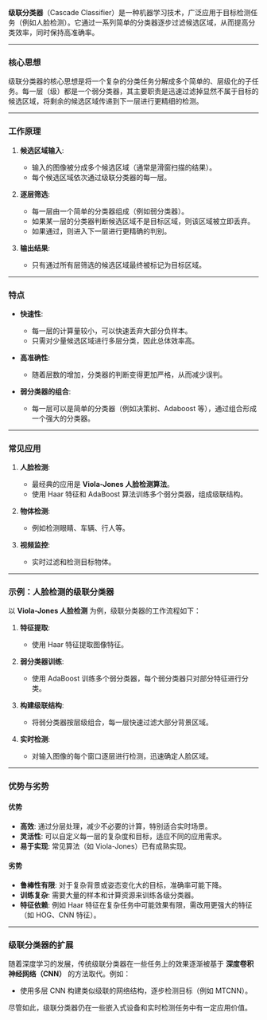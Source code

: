 **级联分类器**（Cascade Classifier）是一种机器学习技术，广泛应用于目标检测任务（例如人脸检测）。它通过一系列简单的分类器逐步过滤候选区域，从而提高分类效率，同时保持高准确率。

---

### 核心思想

级联分类器的核心思想是将一个复杂的分类任务分解成多个简单的、层级化的子任务。每一层（级）都是一个弱分类器，其主要职责是迅速过滤掉显然不属于目标的候选区域，将剩余的候选区域传递到下一层进行更精细的检测。

---

### 工作原理

1. **候选区域输入**:
    
    - 输入的图像被分成多个候选区域（通常是滑窗扫描的结果）。
    - 每个候选区域依次通过级联分类器的每一层。
2. **逐层筛选**:
    
    - 每一层由一个简单的分类器组成（例如弱分类器）。
    - 如果某一层的分类器判断候选区域不是目标区域，则该区域被立即丢弃。
    - 如果通过，则进入下一层进行更精确的判别。
3. **输出结果**:
    
    - 只有通过所有层筛选的候选区域最终被标记为目标区域。

---

### 特点

- **快速性**:
    
    - 每一层的计算量较小，可以快速丢弃大部分负样本。
    - 只需对少量候选区域进行多层分类，因此总体效率高。
- **高准确性**:
    
    - 随着层数的增加，分类器的判断变得更加严格，从而减少误判。
- **弱分类器的组合**:
    
    - 每一层可以是简单的分类器（例如决策树、Adaboost 等），通过组合形成一个强大的分类器。

---

### 常见应用

1. **人脸检测**:
    
    - 最经典的应用是 **Viola-Jones 人脸检测算法**。
    - 使用 Haar 特征和 AdaBoost 算法训练多个弱分类器，组成级联结构。
2. **物体检测**:
    
    - 例如检测眼睛、车辆、行人等。
3. **视频监控**:
    
    - 实时过滤和检测目标物体。

---

### 示例：人脸检测的级联分类器

以 **Viola-Jones 人脸检测** 为例，级联分类器的工作流程如下：

1. **特征提取**:
    
    - 使用 Haar 特征提取图像特征。
2. **弱分类器训练**:
    
    - 使用 AdaBoost 训练多个弱分类器，每个弱分类器只对部分特征进行分类。
3. **构建级联结构**:
    
    - 将弱分类器按层级组合，每一层快速过滤大部分背景区域。
4. **实时检测**:
    
    - 对输入图像的每个窗口逐层进行检测，迅速确定人脸区域。

---

### 优势与劣势

#### 优势

- **高效**: 通过分层处理，减少不必要的计算，特别适合实时场景。
- **灵活性**: 可以自定义每一层的复杂度和目标，适应不同的应用需求。
- **易于实现**: 常见算法（如 Viola-Jones）已有成熟实现。

#### 劣势

- **鲁棒性有限**: 对于复杂背景或姿态变化大的目标，准确率可能下降。
- **训练复杂**: 需要大量的样本和计算资源来训练各级分类器。
- **特征依赖**: 例如 Haar 特征在复杂任务中可能效果有限，需改用更强大的特征（如 HOG、CNN 特征）。

---

### 级联分类器的扩展

随着深度学习的发展，传统级联分类器在一些任务上的效果逐渐被基于 **深度卷积神经网络（CNN）** 的方法取代。例如：

- 使用多层 CNN 构建类似级联的网络结构，逐步检测目标（例如 MTCNN）。

尽管如此，级联分类器仍在一些嵌入式设备和实时检测任务中有一定应用价值。